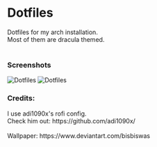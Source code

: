 # Dotfiles
Dotfiles for my arch installation.<br>
Most of them are dracula themed.<br>
<br>
<h3>Screenshots<br></h3>
  
![Dotfiles](https://cdn.discordapp.com/attachments/831056036969840671/879954686839492608/unknown.png)
![Dotfiles](https://cdn.discordapp.com/attachments/831056036969840671/882179844438392862/unknown.png)

<h3>Credits:</h3>
I use adi1090x's rofi config.<br>
Check him out: https://github.com/adi1090x/<br>
<br>
Wallpaper:
https://www.deviantart.com/bisbiswas
